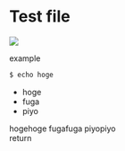 # Test file

![](https://sumeshi.github.io/me.jpg)

example

```bash
$ echo hoge
```

- hoge
- fuga
- piyo

hogehoge fugafuga
piyopiyo  
return
